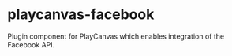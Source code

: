 # playcanvas-facebook
Plugin component for PlayCanvas which enables integration of the Facebook API.
